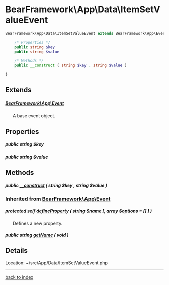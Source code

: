 # BearFramework\App\Data\ItemSetValueEvent

```php
BearFramework\App\Data\ItemSetValueEvent extends BearFramework\App\Event {

	/* Properties */
	public string $key
	public string $value

	/* Methods */
	public __construct ( string $key , string $value )

}
```

## Extends

##### [BearFramework\App\Event](bearframework.app.event.class.md)

&nbsp;&nbsp;&nbsp;&nbsp;&nbsp;&nbsp;A base event object.

## Properties

##### public string $key

##### public string $value

## Methods

##### public [__construct](bearframework.app.data.itemsetvalueevent.__construct.method.md) ( string $key , string $value )

### Inherited from [BearFramework\App\Event](bearframework.app.event.class.md)

##### protected self [defineProperty](bearframework.app.event.defineproperty.method.md) ( string $name [, array $options = [] ] )

&nbsp;&nbsp;&nbsp;&nbsp;&nbsp;&nbsp;Defines a new property.

##### public string [getName](bearframework.app.event.getname.method.md) ( void )

## Details

Location: ~/src/App/Data/ItemSetValueEvent.php

---

[back to index](index.md)

